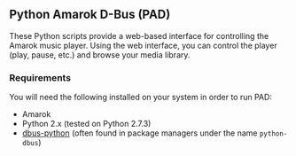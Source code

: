 ## Python Amarok D-Bus (PAD)

These Python scripts provide a web-based interface for controlling the Amarok music player. Using the web interface, you can control the player (play, pause, etc.) and browse your media library.

### Requirements

You will need the following installed on your system in order to run PAD:

 - Amarok
 - Python 2.x (tested on Python 2.7.3)
 - [dbus-python](http://dbus.freedesktop.org/releases/dbus-python/) (often found in package managers under the name `python-dbus`)